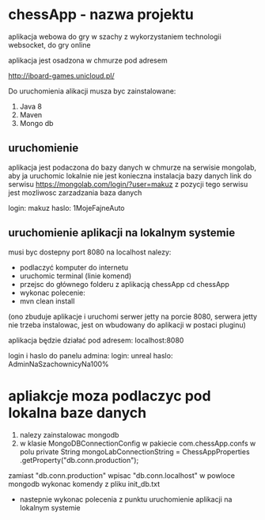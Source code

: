 # chessApp - nazwa projektu

aplikacja webowa do gry w szachy
z wykorzystaniem technologii websocket, do gry online

aplikacja jest osadzona w chmurze pod adresem

http://iboard-games.unicloud.pl/

Do uruchomienia alikacji musza byc zainstalowane:

1. Java 8
2. Maven
3. Mongo db

## uruchomienie

aplikacja jest podaczona do bazy danych w chmurze
na serwisie mongolab, aby ja uruchomic lokalnie
nie jest konieczna instalacja bazy danych
link do serwisu https://mongolab.com/login/?user=makuz
z pozycji tego serwisu jest mozliwosc zarzadzania baza danych

login: makuz
haslo: 1MojeFajneAuto

## uruchomienie aplikacji na lokalnym systemie

musi byc dostepny port 8080 na localhost
nalezy:

- podlaczyć komputer do internetu
- uruchomic terminal (linie komend)
- przejsc do głównego folderu z aplikacją chessApp
cd chessApp
- wykonac polecenie:
- mvn clean install

(ono zbuduje aplikacje i uruchomi serwer jetty na porcie 8080, serwera jetty nie trzeba instalowac, jest on wbudowany do aplikacji w postaci pluginu)

aplikacja będzie działać pod adresem:
localhost:8080

login i haslo do panelu admina:
login: unreal
haslo: AdminNaSzachownicyNa100%

# apliakcje moza podlaczyc pod lokalna baze danych

1. nalezy zainstalowac mongodb
2. w klasie MongoDBConnectionConfig w pakiecie com.chessApp.confs
w polu private String mongoLabConnectionString = ChessAppProperties
.getProperty("db.conn.production");

zamiast "db.conn.production" wpisac "db.conn.localhost"
w powloce mongodb wykonac komendy
z pliku init_db.txt 

- nastepnie wykonac polecenia z punktu uruchomienie aplikacji na lokalnym systemie



